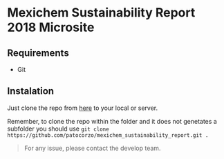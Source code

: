 # Mexichem Sustainability Report 2018 Microsite

## Requirements
* Git

## Instalation
Just clone the repo from [here](https://github.com/patocorzo/mexichem_sustainability_report) to your local or server.

Remember, to clone the repo within the folder and it does not genetates a subfolder you should use `git clone https://github.com/patocorzo/mexichem_sustainability_report.git .`

> For any issue, please contact the develop team.
